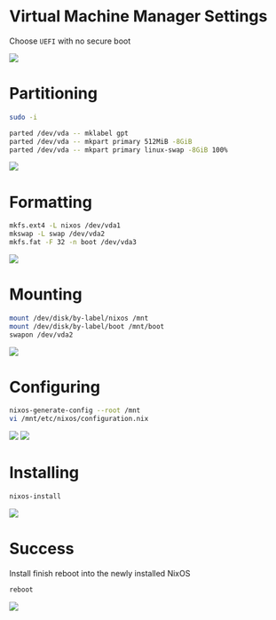 # Virtual Machine Manager Settings
Choose `UEFI` with no secure boot

![](virtual-machine-manager-settings.png "")

# Partitioning
```sh
sudo -i
```

```sh
parted /dev/vda -- mklabel gpt
parted /dev/vda -- mkpart primary 512MiB -8GiB
parted /dev/vda -- mkpart primary linux-swap -8GiB 100%
```

![](nixos-parted.png "")

# Formatting
```sh
mkfs.ext4 -L nixos /dev/vda1
mkswap -L swap /dev/vda2
mkfs.fat -F 32 -n boot /dev/vda3
```

![](nixos-formatting.png "")

# Mounting
```sh
mount /dev/disk/by-label/nixos /mnt
mount /dev/disk/by-label/boot /mnt/boot
swapon /dev/vda2
```

![](nixos-installing.png "")

# Configuring
```sh
nixos-generate-config --root /mnt
vi /mnt/etc/nixos/configuration.nix
```

![](nixos-config.png "")
![](nixos-config-2.png "")

# Installing
```sh
nixos-install
```

![](nixos-install.png "")

# Success
Install finish reboot into the newly installed NixOS
```sh
reboot
```

![](nixos-install-finish.png "")

